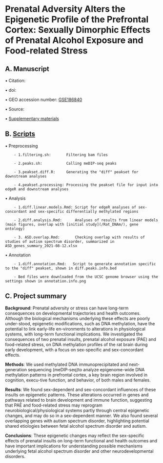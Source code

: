# Prenatal Adversity Alters the Epigenetic Profile of the Prefrontal Cortex: Sexually Dimorphic Effects of Prenatal Alcohol Exposure and Food-related Stress  

## A. Manuscript
  • Citation: 
  
  • doi: 
  
  • GEO accession number: [GSE186840](https://www.ncbi.nlm.nih.gov/geo/query/acc.cgi?acc=GSE186840)
  
  • Source: 

  • [Supplementary materials](/Rat_DNAm_sex_differences/Supplementary_materials)

## B. [Scripts](/Rat_DNAm_sex_differences/Scripts)
  • Preprocessing
  
        - 1.filtering.sh:       Filtering bam files 
        
        - 2.peaks.sh:           Calling meDIP-seq peaks
        
        - 3.peakset.diff.R:     Generating the "diff" peakset for downstream analyses
        
        - 4.peakset.processing: Processing the peakset file for input into edgeR and downstream analyses
    
  • Analysis  
  
        - 1.diff.linear.models.Rmd: Script for edgeR analyses of sex-concordant and sex-specific differentially methylated regions
        
        - 2.diff.analysis.Rmd:      Analyses of results from linear models (main figures, overlap with [initial study](/Rat_DNAm/), gene ontology)
        
        - 3. ASD.overlap.Rmd:       Checking overlap with results of studies of autism spectrum disorder, summarized in ASD_genes_summary_2021-08-12.xlsx
  
  • Annotation
  
        - 1.diff.annotation.Rmd:   Script to generate annotation specific to the "diff" peakset, shown in diff.peaks.info.bed
        
        - Bed files were downloaded from the UCSC genome browser using the settings shown in annotation.info.png
           
## C. Project summary
**Background**: Prenatal adversity or stress can have long-term consequences on developmental trajectories and health outcomes. Although the biological mechanisms underlying these effects are poorly under-stood, epigenetic modifications, such as DNA methylation, have the potential to link early-life en-vironments to alterations in physiological systems, with long-term functional implications. We investigated the consequences of two prenatal insults, prenatal alcohol exposure (PAE) and food-related stress, on DNA methylation profiles of the rat brain during early development, with a focus on sex-specific and sex-concordant effects. 

**Methods**: We used methylated DNA immunoprecipitated and next-generation sequencing (meDIP-seq)to analyze epigenome-wide DNA methylation patterns in prefrontal cortex, a key brain region involved in cognition, execu-tive function, and behavior, of both males and females. 

**Results**: We found sex-dependent and sex-concordant influences of these insults on epigenetic patterns. These alterations occurred in genes and pathways related to brain development and immune function, suggesting that PAE and food-related stress may reprogram neurobiological/physiological systems partly through central epigenetic changes, and may do so in a sex-dependent manner. We also found several overlapping genes with autism spectrum disorder, highlighting potential shared etiologies between fetal alcohol spectrum disorder and autism.

**Conclusions**: These epigenetic changes may reflect the sex-specific effects of prenatal insults on long-term functional and health outcomes and have important implications for understanding possible mechanisms underlying fetal alcohol spectrum disorder and other neurodevelopmental disorders.
